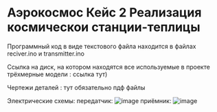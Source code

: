 # Аэрокосмос Кейс 2 Реализация космическои станции-теплицы

Программный код в виде текстового файла находится в файлах reciver.ino и transmitter.ino

Ссылка на диск, на котором находятся все используемые в проекте трёхмерные модели : ссылка тут)

Чертежи деталей : тут обязательно пдф файлы

Электрические схемы:
передатчик:
![image](https://github.com/user-attachments/assets/4ff47d3b-b48e-408a-bbf3-a7023f506979)
приёмник:
![image](https://github.com/user-attachments/assets/8c8e84da-ed08-464d-b5e9-fe64c0c0de23)
